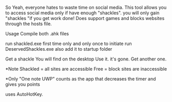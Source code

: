 So Yeah, everyone hates to waste time on social media. This tool allows you to access social media only if have enough "shackles". you will only gain "shackles "if you get work done!  Does support games and blocks websites through the hosts file.



Usage
  Compile both .ahk files

 
run shackled.exe first time only and only once to initiate 
run DeservedShackles.exe also add it to startup folder

Get a shackle
You will find on the desktop
Use it. it's gone. Get another one.


*Note
 Shackled = all sites are accessible
 Free = block sites are inaccessible

*Only "One note UWP" counts as the app that decreases the timer and gives you points


uses AutoHotKey.
